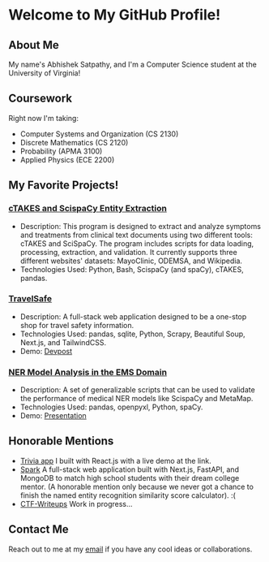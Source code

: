 # Welcome to My GitHub Profile!

## About Me
My name's Abhishek Satpathy, and I'm a Computer Science student at the University of Virginia!

## Coursework
Right now I'm taking:
- Computer Systems and Organization (CS 2130)	
- Discrete Mathematics (CS 2120)
- Probability (APMA 3100)
- Applied Physics (ECE 2200)

## My Favorite Projects!

### [cTAKES and ScispaCy Entity Extraction](https://github.com/asatpathy314/cTAKES-SciSpaCy-symptom-extractor)
- Description: This program is designed to extract and analyze symptoms and treatments from clinical text documents using two different tools: cTAKES and SciSpaCy. The program includes scripts for data loading, processing, extraction, and validation. It currently supports three different websites' datasets: MayoClinic, ODEMSA, and Wikipedia.
- Technologies Used: Python, Bash, ScispaCy (and spaCy), cTAKES, pandas.

### [TravelSafe](https://github.com/asatpathy314/travel-safe-wics)
- Description: A full-stack web application designed to be a one-stop shop for travel safety information. 
- Technologies Used: pandas, sqlite, Python, Scrapy, Beautiful Soup, Next.js, and TailwindCSS.
- Demo: [Devpost](https://devpost.com/software/travelsafe-d08b45)

### [NER Model Analysis in the EMS Domain](https://github.com/asatpathy314/ner-model-analysis-for-ems)
- Description: A set of generalizable scripts that can be used to validate the performance of medical NER models like ScispaCy and MetaMap.
- Technologies Used: pandas, openpyxl, Python, spaCy.
- Demo: [Presentation](https://github.com/asatpathy314/ner-model-analysis-for-ems/blob/main/2_23_2024%20-%20Link%20Lab%20CogEMS.pdf)

## Honorable Mentions
- [Trivia app](https://asatpathy314.github.io/trivia-app/) I built with React.js with a live demo at the link.
- [Spark](https://github.com/asatpathy314/spark) A full-stack web application built with Next.js, FastAPI, and MongoDB to match high school students with their dream college mentor. (A honorable mention only because we never got a chance to finish the named entity recognition similarity score calculator). :(
- [CTF-Writeups](https://asatpathy314.github.io/ctf-writeups/) Work in progress...

## Contact Me
Reach out to me at my [email](mailto:asatpathy314@gmail.com) if you have any cool ideas or collaborations.

